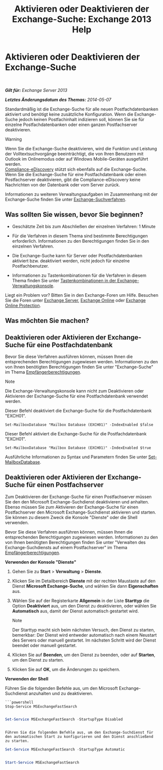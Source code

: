 ﻿---
title: 'Aktivieren oder Deaktivieren der Exchange-Suche: Exchange 2013 Help'
TOCTitle: Aktivieren oder Deaktivieren der Exchange-Suche
ms:assetid: 195b25be-53fb-4215-90a5-04340d640bcc
ms:mtpsurl: https://technet.microsoft.com/de-de/library/Aa996416(v=EXCHG.150)
ms:contentKeyID: 52062836
ms.date: 04/24/2018
mtps_version: v=EXCHG.150
ms.translationtype: HT
---

# Aktivieren oder Deaktivieren der Exchange-Suche

 

_**Gilt für:** Exchange Server 2013_

_**Letztes Änderungsdatum des Themas:** 2014-05-07_

Standardmäßig ist die Exchange-Suche für alle neuen Postfachdatenbanken aktiviert und benötigt keine zusätzliche Konfiguration. Wenn die Exchange-Suche jedoch keinen Postfachinhalt indizieren soll, können Sie sie für einzelne Postfachdatenbanken oder einen ganzen Postfachserver deaktivieren.


> [!WARNING]
> Wenn Sie die Exchange-Suche deaktivieren, wird die Funktion und Leistung der Volltextsuchvorgänge beeinträchtigt, die von Ihren Benutzern mit Outlook im Onlinemodus oder auf Windows Mobile-Geräten ausgeführt werden.<BR><A href="https://docs.microsoft.com/de-de/exchange/security-and-compliance/in-place-ediscovery/in-place-ediscovery">Compliance-eDiscovery</A> stützt sich ebenfalls auf die Exchange-Suche. Wenn Sie die Exchange-Suche für eine Postfachdatenbank oder einen Postfachserver deaktivieren, gibt die Compliance-eDiscovery keine Nachrichten von der Datenbank oder vom Server zurück.



Informationen zu weiteren Verwaltungsaufgaben im Zusammenhang mit der Exchange-Suche finden Sie unter [Exchange-Suchverfahren](exchange-search-procedures-exchange-2013-help.md).

## Was sollten Sie wissen, bevor Sie beginnen?

  - Geschätzte Zeit bis zum Abschließen der einzelnen Verfahren: 1 Minute

  - Für die Verfahren in diesem Thema sind bestimmte Berechtigungen erforderlich. Informationen zu den Berechtigungen finden Sie in den einzelnen Verfahren.

  - Die Exchange-Suche kann für Server oder Postfachdatenbanken aktiviert bzw. deaktiviert werden, nicht jedoch für einzelne Postfachbenutzer.

  - Informationen zu Tastenkombinationen für die Verfahren in diesem Thema finden Sie unter [Tastenkombinationen in der Exchange-Verwaltungskonsole](keyboard-shortcuts-in-the-exchange-admin-center-exchange-online-protection-help.md).

Liegt ein Problem vor? Bitten Sie in den Exchange-Foren um Hilfe. Besuchen Sie die Foren unter [Exchange Server](https://go.microsoft.com/fwlink/p/?linkid=60612), [Exchange Online](https://go.microsoft.com/fwlink/p/?linkid=267542) oder [Exchange Online Protection](https://go.microsoft.com/fwlink/p/?linkid=285351).

## Was möchten Sie machen?

## Deaktivieren oder Aktivieren der Exchange-Suche für eine Postfachdatenbank

Bevor Sie diese Verfahren ausführen können, müssen Ihnen die entsprechenden Berechtigungen zugewiesen werden. Informationen zu den von Ihnen benötigten Berechtigungen finden Sie unter "Exchange-Suche" im Thema [Empfängerberechtigungen](recipients-permissions-exchange-2013-help.md).


> [!NOTE]
> Die Exchange-Verwaltungskonsole kann nicht zum Deaktivieren oder Aktivieren der Exchange-Suche für eine Postfachdatenbank verwendet werden.



Dieser Befehl deaktiviert die Exchange-Suche für die Postfachdatenbank "EXCH01".

    Set-MailboxDatabase "Mailbox Database (EXCH01)" -IndexEnabled $false

Dieser Befehl aktiviert die Exchange-Suche für die Postfachdatenbank "EXCH01".

    Set-MailboxDatabase "Mailbox Database (EXCH01)" -IndexEnabled $true

Ausführliche Informationen zu Syntax und Parametern finden Sie unter [Set-MailboxDatabase](https://technet.microsoft.com/de-de/library/bb123971\(v=exchg.150\)).

## Deaktivieren oder Aktivieren der Exchange-Suche für einen Postfachserver

Zum Deaktivieren der Exchange-Suche für einen Postfachserver müssen Sie den den Microsoft Exchange-Suchdienst deaktivieren und anhalten. Ebenso müssen Sie zum Aktivieren der Exchange-Suche für einen Postfachserver den Microsoft Exchange-Suchdienst aktivieren und starten. Sie können zu diesem Zweck die Konsole "Dienste" oder die Shell verwenden.

Bevor Sie diese Verfahren ausführen können, müssen Ihnen die entsprechenden Berechtigungen zugewiesen werden. Informationen zu den von Ihnen benötigten Berechtigungen finden Sie unter "Verwalten des Exchange-Suchdiensts auf einem Postfachserver" im Thema [Empfängerberechtigungen](recipients-permissions-exchange-2013-help.md).

**Verwenden der Konsole "Dienste"**

1.  Gehen Sie zu **Start** \> **Verwaltung** \> **Dienste**.

2.  Klicken Sie im Detailbereich **Dienste** mit der rechten Maustaste auf den Dienst **Microsoft Exchange-Suche**, und wählen Sie dann **Eigenschaften** aus.

3.  Wählen Sie auf der Registerkarte **Allgemein** in der Liste **Starttyp** die Option **Deaktiviert** aus, um den Dienst zu deaktivieren, oder wählen Sie **Automatisch** aus, damit der Dienst automatisch gestartet wird.
    

    > [!NOTE]
    > Der Starttyp macht sich beim nächsten Versuch, den Dienst zu starten, bemerkbar: Der Dienst wird entweder automatisch nach einem Neustart des Servers oder manuell gestartet. Im nächsten Schritt wird der Dienst beendet oder manuell gestartet.



4.  Klicken Sie auf **Beenden**, um den Dienst zu beenden, oder auf **Starten**, um den Dienst zu starten.

5.  Klicken Sie auf **OK**, um die Änderungen zu speichern.

**Verwenden der Shell**

Führen Sie die folgenden Befehle aus, um den Microsoft Exchange-Suchdienst anzuhalten und zu deaktivieren.

```
```powershell
Stop-Service MSExchangeFastSearch
```
```

```
```powershell
Set-Service MSExchangeFastSearch -StartupType Disabled
```
```

Führen Sie die folgenden Befehle aus, um den Exchange-Suchdienst für den automatischen Start zu konfigurieren und den Dienst anschließend zu starten.

```
```powershell
Set-Service MSExchangeFastSearch -StartupType Automatic
```
```

```
```powershell
Start-Service MSExchangeFastSearch
```
```

